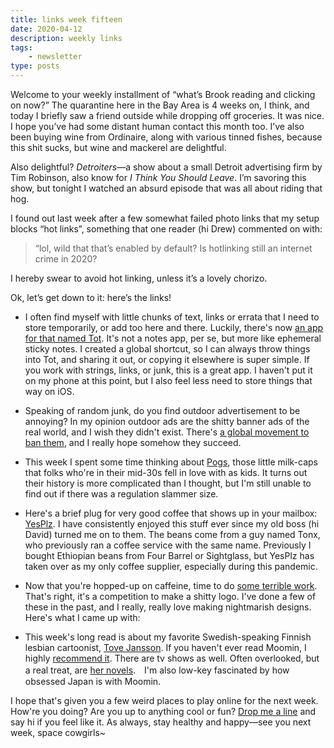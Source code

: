 ```yaml
---
title: links week fifteen
date: 2020-04-12
description: weekly links
tags:
    - newsletter
type: posts
---
```


Welcome to your weekly installment of “what’s Brook reading and clicking on now?” The quarantine here in the Bay Area is 4 weeks on, I think, and today I briefly saw a friend outside while dropping off groceries. It was nice. I hope you’ve had some distant human contact this month too. I’ve also been buying wine from Ordinaire, along with various tinned fishes, because this shit sucks, but wine and mackerel are delightful.

Also delightful? _Detroiters_—a show about a small Detroit advertising firm by Tim Robinson, also know for _I Think You Should Leave_. I’m savoring this show, but tonight I watched an absurd episode that was all about riding that hog.

I found out last week after a few somewhat failed photo links that my setup blocks “hot links”, something that one reader (hi Drew) commented on with:

> “lol, wild that that’s enabled by default? Is hotlinking still an internet crime in 2020?

I hereby swear to avoid hot linking, unless it’s a lovely chorizo.

Ok, let’s get down to it: here’s the links!

- I often find myself with little chunks of text, links or errata that I need to store temporarily, or add too here and there. Luckily, there's now [an app for that named Tot](https://thesweetsetup.com/apps-were-trying-tot/). It's not a notes app, per se, but more like ephemeral sticky notes. I created a global shortcut, so I can always throw things into Tot, and sharing it out, or copying it elsewhere is super simple. If you work with strings, links, or junk, this is a great app. I haven't put it on my phone at this point, but I also feel less need to store things that way on iOS.
- Speaking of random junk, do you find outdoor advertisement to be annoying? In my opinion outdoor ads are the shitty banner ads of the real world, and I wish they didn't exist. There's [a global movement to ban them](https://www.equaltimes.org/the-growing-global-movement-to-end), and I really hope somehow they succeed.  
- This week I spent some time thinking about [Pogs](https://www.mentalfloss.com/article/54202/weird-history-pogs), those little milk-caps that folks who're in their mid-30s fell in love with as kids. It turns out their history is more complicated than I thought, but I'm still unable to find out if there was a regulation slammer size. 
- Here's a brief plug for very good coffee that shows up in your mailbox: [YesPlz](https://www.yesplz.coffee). I have consistently enjoyed this stuff ever since my old boss (hi David) turned me on to them. The beans come from a guy named Tonx, who previously ran a coffee service with the same name. Previously I bought Ethiopian beans from Four Barrel or Sightglass, but YesPlz has taken over as my only coffee supplier, especially during this pandemic.
- Now that you're hopped-up on caffeine, time to do [some terrible work](https://howlowcanyourlogo.com). That's right, it's a competition to make a shitty logo. I've done a few of these in the past, and I really, really love making nightmarish designs. Here's what I came up with:

- This week's long read is about my favorite Swedish-speaking Finnish lesbian cartoonist, [Tove Jansson](https://www.newyorker.com/magazine/2020/04/06/inside-tove-janssons-private-universe). If you haven't ever read Moomin, I highly [recommend it](https://shop.moomin.com/collections/books/books-books-in-english). There are tv shows as well. Often overlooked, but a real treat, are [her novels](https://en.wikipedia.org/wiki/Fair_Play_(novel)).　I'm also low-key fascinated by how obsessed Japan is with Moomin.

I hope that's given you a few weird places to play online for the next week. How're you doing? Are you up to anything cool or fun? [Drop me a line](mailto:brookshelley@gmail.com) and say hi if you feel like it. As always, stay healthy and happy—see you next week, space cowgirls~
